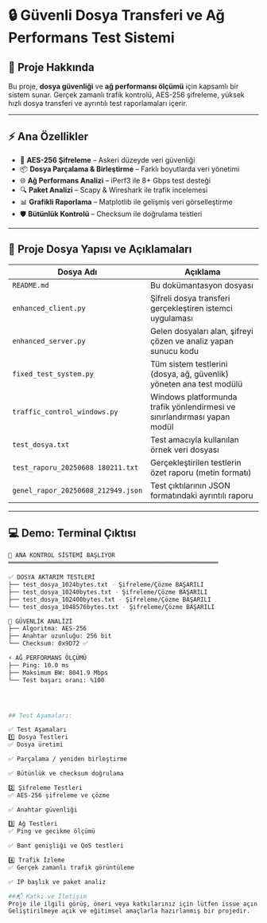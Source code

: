 # 🔒 Güvenli Dosya Transferi ve Ağ Performans Test Sistemi



## 🎯 Proje Hakkında

Bu proje, **dosya güvenliği** ve **ağ performansı ölçümü** için kapsamlı bir sistem sunar. Gerçek zamanlı trafik kontrolü, AES-256 şifreleme, yüksek hızlı dosya transferi ve ayrıntılı test raporlamaları içerir.

---

## ⚡ Ana Özellikler

- 🔐 **AES-256 Şifreleme** – Askeri düzeyde veri güvenliği
- 📦 **Dosya Parçalama & Birleştirme** – Farklı boyutlarda veri yönetimi
- 🌐 **Ağ Performans Analizi** – iPerf3 ile 8+ Gbps test desteği
- 🔍 **Paket Analizi** – Scapy & Wireshark ile trafik incelemesi
- 📊 **Grafikli Raporlama** – Matplotlib ile gelişmiş veri görselleştirme
- 🛡️ **Bütünlük Kontrolü** – Checksum ile doğrulama testleri

---

## 📁 Proje Dosya Yapısı ve Açıklamaları

| Dosya Adı | Açıklama |
|----------|----------|
| `README.md` | Bu dokümantasyon dosyası |
| `enhanced_client.py` | Şifreli dosya transferi gerçekleştiren istemci uygulaması |
| `enhanced_server.py` | Gelen dosyaları alan, şifreyi çözen ve analiz yapan sunucu kodu |
| `fixed_test_system.py` | Tüm sistem testlerini (dosya, ağ, güvenlik) yöneten ana test modülü |
| `traffic_control_windows.py` | Windows platformunda trafik yönlendirmesi ve sınırlandırması yapan modül |
| `test_dosya.txt` | Test amacıyla kullanılan örnek veri dosyası |
| `test_raporu_20250608 180211.txt` | Gerçekleştirilen testlerin özet raporu (metin formatı) |
| `genel_rapor_20250608_212949.json` | Test çıktılarının JSON formatındaki ayrıntılı raporu |



---

## 💻 Demo: Terminal Çıktısı

```bash
🚀 ANA KONTROL SİSTEMİ BAŞLIYOR
═══════════════════════════════════════════════════════════

✅ DOSYA AKTARIM TESTLERİ
├── test_dosya_1024bytes.txt - Şifreleme/Çözme BAŞARILI
├── test_dosya_10240bytes.txt - Şifreleme/Çözme BAŞARILI  
├── test_dosya_102400bytes.txt - Şifreleme/Çözme BAŞARILI
└── test_dosya_1048576bytes.txt - Şifreleme/Çözme BAŞARILI

🔐 GÜVENLİK ANALİZİ
├── Algoritma: AES-256
├── Anahtar uzunluğu: 256 bit
└── Checksum: 0x9D72 ✅

⚡ AĞ PERFORMANS ÖLÇÜMÜ
├── Ping: 10.0 ms
├── Maksimum BW: 8041.9 Mbps
└── Test başarı oranı: %100




## Test Aşamaları:

✅ Test Aşamaları
1️⃣ Dosya Testleri
✅ Dosya üretimi

✅ Parçalama / yeniden birleştirme

✅ Bütünlük ve checksum doğrulama

2️⃣ Şifreleme Testleri
✅ AES-256 şifreleme ve çözme

✅ Anahtar güvenliği

3️⃣ Ağ Testleri
✅ Ping ve gecikme ölçümü

✅ Bant genişliği ve QoS testleri

4️⃣ Trafik İzleme
✅ Gerçek zamanlı trafik görüntüleme

✅ IP başlık ve paket analiz

##📬 Katkı ve İletişim
Proje ile ilgili görüş, öneri veya katkılarınız için lütfen issue açın veya pull request gönderin. 🙌
Geliştirilmeye açık ve eğitimsel amaçlarla hazırlanmış bir projedir.

